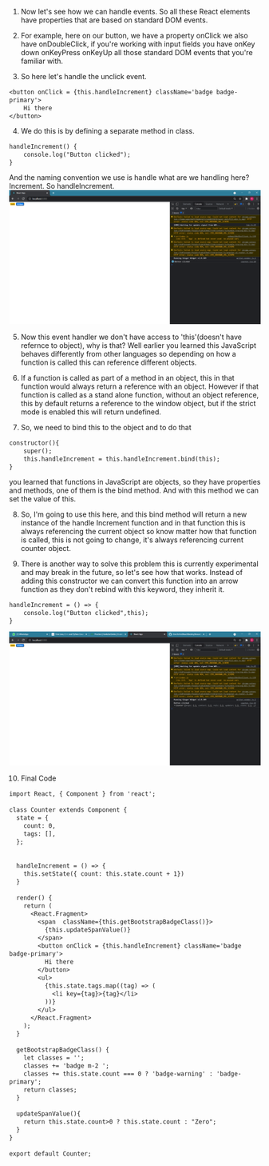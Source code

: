 1. Now let's see how we can handle events. So all these React elements have properties that are based on standard DOM events. 

2. For example, here on our button, we have a property onClick we also have onDoubleClick, if you're working with input fields you have onKey down onKeyPress onKeyUp all those standard DOM events that you're familiar with. 

3. So here let's handle the unclick event.
```
<button onClick = {this.handleIncrement} className='badge badge-primary'>
    Hi there
</button>
```

4. We do this is by defining a  separate method in class. 
```
handleIncrement() {
    console.log("Button clicked");
}
```
And the naming convention we use is handle what are we handling here? Increment. So handleIncrement.
![Image](pics/lesson9-1.png?raw=true 'Title')

5. Now this event handler we don't have access to 'this'(doesn't have refernce to object), why is that? Well earlier you learned this JavaScript behaves differently from other languages so depending on how a function is called this can reference different objects.

6. If a function is called as part of a method in an object, this in that function would always return a reference with an object. However if that function is called as a stand alone function, without an object reference, this by default returns a reference to the window object, but if the strict mode is enabled this will return undefined.

7. So, we need to bind this to the object and to do that
```
constructor(){
    super();
    this.handleIncrement = this.handleIncrement.bind(this);
}

```

you learned that functions in JavaScript are objects, so they have properties and methods, one of them is the bind method. And with this method we can set the value of this.

8. So, I'm going to use this here, and this bind method will return a new instance of the handle Increment function and in that function this is always referencing the current object so know matter how that function is called, this is not going to change, it's always referencing current counter object.

9. There is another way to solve this problem this is currently experimental and may break in the future, so let's see how that works. Instead of adding this constructor we can convert this function into an arrow function as they don't rebind with this keyword, they inherit it.

```
handleIncrement = () => {
    console.log("Button clicked",this);
}
```
![Image](pics/lesson9-2.png?raw=true 'Title')

10. Final Code

```
import React, { Component } from 'react';

class Counter extends Component {
  state = {
    count: 0,
    tags: [],
  };

  
  handleIncrement = () => {
    this.setState({ count: this.state.count + 1})
  }

  render() {
    return (
      <React.Fragment>
        <span  className={this.getBootstrapBadgeClass()}>
          {this.updateSpanValue()}
        </span>
        <button onClick = {this.handleIncrement} className='badge badge-primary'>
          Hi there
        </button>
        <ul>
          {this.state.tags.map((tag) => (
            <li key={tag}>{tag}</li>
          ))}
        </ul>
      </React.Fragment>
    );
  }

  getBootstrapBadgeClass() {
    let classes = '';
    classes += 'badge m-2 ';
    classes += this.state.count === 0 ? 'badge-warning' : 'badge-primary';
    return classes;
  }

  updateSpanValue(){
    return this.state.count>0 ? this.state.count : "Zero";
  }
}

export default Counter;

```